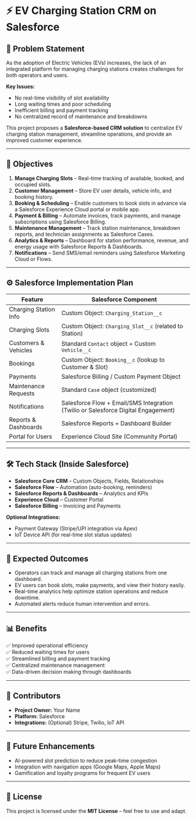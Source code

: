 # ⚡ EV Charging Station CRM on Salesforce

## 📜 Problem Statement
As the adoption of Electric Vehicles (EVs) increases, the lack of an integrated platform for managing charging stations creates challenges for both operators and users.

**Key Issues:**
- No real-time visibility of slot availability  
- Long waiting times and poor scheduling  
- Inefficient billing and payment tracking  
- No centralized record of maintenance and breakdowns  

This project proposes a **Salesforce-based CRM solution** to centralize EV charging station management, streamline operations, and provide an improved customer experience.

---

## 🎯 Objectives
1. **Manage Charging Slots** – Real-time tracking of available, booked, and occupied slots.  
2. **Customer Management** – Store EV user details, vehicle info, and booking history.  
3. **Booking & Scheduling** – Enable customers to book slots in advance via a Salesforce Experience Cloud portal or mobile app.  
4. **Payment & Billing** – Automate invoices, track payments, and manage subscriptions using Salesforce Billing.  
5. **Maintenance Management** – Track station maintenance, breakdown reports, and technician assignments as Salesforce Cases.  
6. **Analytics & Reports** – Dashboard for station performance, revenue, and energy usage with Salesforce Reports & Dashboards.  
7. **Notifications** – Send SMS/email reminders using Salesforce Marketing Cloud or Flows.  

---

## ⚙ Salesforce Implementation Plan

| **Feature**             | **Salesforce Component** |
|------------------------|------------------------|
| Charging Station Info  | Custom Object: `Charging_Station__c` |
| Charging Slots         | Custom Object: `Charging_Slot__c` (related to Station) |
| Customers & Vehicles   | Standard `Contact` object + Custom `Vehicle__c` |
| Bookings              | Custom Object: `Booking__c` (lookup to Customer & Slot) |
| Payments              | Salesforce Billing / Custom Payment Object |
| Maintenance Requests  | Standard `Case` object (customized) |
| Notifications        | Salesforce Flow + Email/SMS Integration (Twilio or Salesforce Digital Engagement) |
| Reports & Dashboards | Salesforce Reports + Dashboard Builder |
| Portal for Users     | Experience Cloud Site (Community Portal) |

---

## 🛠 Tech Stack (Inside Salesforce)
- **Salesforce Core CRM** – Custom Objects, Fields, Relationships  
- **Salesforce Flow** – Automation (auto-booking, reminders)  
- **Salesforce Reports & Dashboards** – Analytics and KPIs  
- **Experience Cloud** – Customer Portal  
- **Salesforce Billing** – Invoicing and Payments  

**Optional Integrations:**
- Payment Gateway (Stripe/UPI integration via Apex)  
- IoT Device API (for real-time slot status updates)  

---

## 🚀 Expected Outcomes
- Operators can track and manage all charging stations from one dashboard.  
- EV users can book slots, make payments, and view their history easily.  
- Real-time analytics help optimize station operations and reduce downtime.  
- Automated alerts reduce human intervention and errors.  

---

## 📊 Benefits
✅ Improved operational efficiency  
✅ Reduced waiting times for users  
✅ Streamlined billing and payment tracking  
✅ Centralized maintenance management  
✅ Data-driven decision making through dashboards  

---

## 👥 Contributors
- **Project Owner:** Your Name  
- **Platform:** Salesforce  
- **Integrations:** (Optional) Stripe, Twilio, IoT API  

---

## 📌 Future Enhancements
- AI-powered slot prediction to reduce peak-time congestion  
- Integration with navigation apps (Google Maps, Apple Maps)  
- Gamification and loyalty programs for frequent EV users  

---

## 📄 License
This project is licensed under the **MIT License** – feel free to use and adapt.
